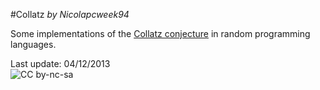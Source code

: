 #Collatz
*by Nicolapcweek94*

Some implementations of the [Collatz conjecture](https://en.wikipedia.org/wiki/Collatz_conjecture) in random programming languages.

Last update: 04/12/2013    
![CC by-nc-sa](http://i.creativecommons.org/l/by-nc-sa/4.0/80x15.png)

